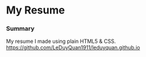# My Resume

### Summary

My resume I made using plain HTML5 & CSS.
https://github.com/LeDuyQuan1911/leduyquan.github.io

